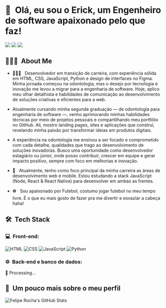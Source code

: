 <h1>👋 &nbsp;Olá, eu sou o Erick, um Engenheiro de software apaixonado pelo que faz!</h1>
<p align="center">

<a href="https://dicasparadevs.com.br"><img src="https://img.shields.io/badge/-erickncardoso.com.br-3423A6?style=flat-square&logo=Google-Chrome&logoColor=white"/></a>
<a href="https://www.linkedin.com/in/erickncardoso"><img src="https://img.shields.io/badge/-Erick%20Cardoso-0077B5?style=flat-square&logo=Linkedin&logoColor=white"/></a>
<a href="mailto:erickpsncardoso@gmail.com"><img src="https://img.shields.io/badge/-erickpsncardoso@gmail.com-D14836?style=flat-square&logo=Gmail&logoColor=white"/></a>

</p>

<h2> 👨🏻‍💻 &nbsp;About Me </h2>


-  👨🏻‍💻 &nbsp; Desenvolvedor em transição de carreira, com experiência sólida em HTML, CSS, JavaScript, Python e design de interfaces no Figma. Minha jornada começou na odontologia, mas o desejo por tecnologia e inovação me levou a migrar para a engenharia de software. Hoje, aplico meu olhar detalhista e habilidades de comunicação ao desenvolvimento de soluções criativas e eficientes para a web.

- Atualmente cursando minha segunda graduação — de odontologia para engenharia de software —, venho aprimorando minhas habilidades técnicas por meio de projetos pessoais e compartilhando meu portfólio no GitHub. Ali, mostro landing pages, sites e aplicações que construí, revelando minha paixão por transformar ideias em produtos digitais.

- A experiência na odontologia me ensinou a ser focado e comprometido com cada detalhe, qualidades que trago ao desenvolvimento de soluções inovadoras. Busco uma oportunidade como desenvolvedor estagiário ou júnior, onde posso contribuir, crescer em equipe e gerar impacto positivo, sempre com foco em melhorias e inovação.

- 🚀 &nbsp; Atualmente, tenho como foco principal da minha carreira as áreas de desenvolvimento web e mobile. Estou estudando a stack JavaScript (Node, React & React Native) para desenvolver em ambas as frentes.

- ⚽️ &nbsp; Sou apaixonado por Futebol, costumo jogar futebol no meu tempo livre. É o que eu mais gosto de fazer pra me divertir e esvaziar a cabeça haha!


<h2> 🛠 &nbsp;Tech Stack</h2>
<h3>💻 &nbsp;Front-end:</h3>

![HTML](https://img.shields.io/badge/-HTML-333333?style=flat&logo=HTML5)
![CSS](https://img.shields.io/badge/-CSS-333333?style=flat&logo=CSS3&logoColor=1572B6)
![JavaScript](https://img.shields.io/badge/-JavaScript-333333?style=flat&logo=javascript)
![Python](https://img.shields.io/badge/-Python-333333?style=flat&logo=python)


<h3>⚙️ &nbsp;Back-end e banco de dados:</h3>

🪫 Processing...

<h2>🚀 &nbsp;Um pouco mais sobre o meu perfil</h2>

![Felipe Rocha's GitHub Stats](https://github-readme-stats.vercel.app/api?username=erickncardoso&show_icons=true&theme=dracula)
